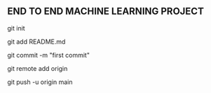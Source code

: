 ## END TO END MACHINE LEARNING PROJECT


git init

git add README.md

git commit -m "first commit"

git remote add origin <your path>

git push -u origin main
